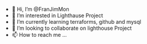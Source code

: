 - 👋 Hi, I’m @FranJimMon
- 👀 I’m interested in Lighthause Project
- 🌱 I’m currently learning terraforms, github and mysql
- 💞️ I’m looking to collaborate on lighthouse Project
- 📫 How to reach me ...

<!---
FranJimMon/FranJimMon is a ✨ special ✨ repository because its `README.md` (this file) appears on your GitHub profile.
You can click the Preview link to take a look at your changes.
--->
